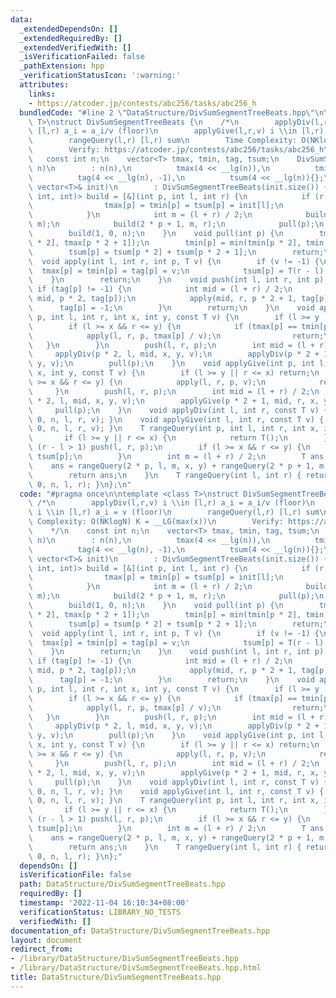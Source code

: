 ```yaml
---
data:
  _extendedDependsOn: []
  _extendedRequiredBy: []
  _extendedVerifiedWith: []
  _isVerificationFailed: false
  _pathExtension: hpp
  _verificationStatusIcon: ':warning:'
  attributes:
    links:
    - https://atcoder.jp/contests/abc256/tasks/abc256_h
  bundledCode: "#line 2 \"DataStructure/DivSumSegmentTreeBeats.hpp\"\n\ntemplate <class\
    \ T>\nstruct DivSumSegmentTreeBeats {\n    /*\n        applyDiv(l,r,v) i \\in\
    \ [l,r) a_i = a_i/v (floor)\n        applyGive(l,r,v) i \\in [l,r) a_i = v (floor)\n\
    \        rangeQuery(l,r) [l,r) sum\n        Time Complexity: O(NKlogN) K = __LG(max(x))\n\
    \        Verify: https://atcoder.jp/contests/abc256/tasks/abc256_h\n    */\n \
    \   const int n;\n    vector<T> tmax, tmin, tag, tsum;\n    DivSumSegmentTreeBeats(int\
    \ n)\n        : n(n),\n          tmax(4 << __lg(n)),\n          tmin(4 << __lg(n)),\n\
    \          tag(4 << __lg(n), -1),\n          tsum(4 << __lg(n)){};\n    DivSumSegmentTreeBeats(const\
    \ vector<T>& init)\n        : DivSumSegmentTreeBeats(init.size()) {\n        function<void(int,\
    \ int, int)> build = [&](int p, int l, int r) {\n            if (r - l == 1) {\n\
    \                tmax[p] = tmin[p] = tsum[p] = init[l];\n                return;\n\
    \            }\n            int m = (l + r) / 2;\n            build(2 * p, l,\
    \ m);\n            build(2 * p + 1, m, r);\n            pull(p);\n        };\n\
    \        build(1, 0, n);\n    }\n    void pull(int p) {\n        tmax[p] = max(tmax[p\
    \ * 2], tmax[p * 2 + 1]);\n        tmin[p] = min(tmin[p * 2], tmin[p * 2 + 1]);\n\
    \        tsum[p] = tsum[p * 2] + tsum[p * 2 + 1];\n        return;\n    }\n  \
    \  void apply(int l, int r, int p, T v) {\n        if (v != -1) {\n          \
    \  tmax[p] = tmin[p] = tag[p] = v;\n            tsum[p] = T(r - l) * v;\n    \
    \    }\n        return;\n    }\n    void push(int l, int r, int p) {\n       \
    \ if (tag[p] != -1) {\n            int mid = (l + r) / 2;\n            apply(l,\
    \ mid, p * 2, tag[p]);\n            apply(mid, r, p * 2 + 1, tag[p]);\n      \
    \      tag[p] = -1;\n        }\n        return;\n    }\n    void applyDiv(int\
    \ p, int l, int r, int x, int y, const T v) {\n        if (l >= y || r <= x) return;\n\
    \        if (l >= x && r <= y) {\n            if (tmax[p] == tmin[p]) {\n    \
    \            apply(l, r, p, tmax[p] / v);\n                return;\n         \
    \   }\n        }\n        push(l, r, p);\n        int mid = (l + r) / 2;\n   \
    \     applyDiv(p * 2, l, mid, x, y, v);\n        applyDiv(p * 2 + 1, mid, r, x,\
    \ y, v);\n        pull(p);\n    }\n    void applyGive(int p, int l, int r, int\
    \ x, int y, const T v) {\n        if (l >= y || r <= x) return;\n        if (l\
    \ >= x && r <= y) {\n            apply(l, r, p, v);\n            return;\n   \
    \     }\n        push(l, r, p);\n        int mid = (l + r) / 2;\n        applyGive(p\
    \ * 2, l, mid, x, y, v);\n        applyGive(p * 2 + 1, mid, r, x, y, v);\n   \
    \     pull(p);\n    }\n    void applyDiv(int l, int r, const T v) { applyDiv(1,\
    \ 0, n, l, r, v); }\n    void applyGive(int l, int r, const T v) { applyGive(1,\
    \ 0, n, l, r, v); }\n    T rangeQuery(int p, int l, int r, int x, int y) {\n \
    \       if (l >= y || r <= x) {\n            return T();\n        }\n        if\
    \ (r - l > 1) push(l, r, p);\n        if (l >= x && r <= y) {\n            return\
    \ tsum[p];\n        }\n        int m = (l + r) / 2;\n        T ans = 0;\n    \
    \    ans = rangeQuery(2 * p, l, m, x, y) + rangeQuery(2 * p + 1, m, r, x, y);\n\
    \        return ans;\n    }\n    T rangeQuery(int l, int r) { return rangeQuery(1,\
    \ 0, n, l, r); }\n};\n"
  code: "#pragma once\n\ntemplate <class T>\nstruct DivSumSegmentTreeBeats {\n   \
    \ /*\n        applyDiv(l,r,v) i \\in [l,r) a_i = a_i/v (floor)\n        applyGive(l,r,v)\
    \ i \\in [l,r) a_i = v (floor)\n        rangeQuery(l,r) [l,r) sum\n        Time\
    \ Complexity: O(NKlogN) K = __LG(max(x))\n        Verify: https://atcoder.jp/contests/abc256/tasks/abc256_h\n\
    \    */\n    const int n;\n    vector<T> tmax, tmin, tag, tsum;\n    DivSumSegmentTreeBeats(int\
    \ n)\n        : n(n),\n          tmax(4 << __lg(n)),\n          tmin(4 << __lg(n)),\n\
    \          tag(4 << __lg(n), -1),\n          tsum(4 << __lg(n)){};\n    DivSumSegmentTreeBeats(const\
    \ vector<T>& init)\n        : DivSumSegmentTreeBeats(init.size()) {\n        function<void(int,\
    \ int, int)> build = [&](int p, int l, int r) {\n            if (r - l == 1) {\n\
    \                tmax[p] = tmin[p] = tsum[p] = init[l];\n                return;\n\
    \            }\n            int m = (l + r) / 2;\n            build(2 * p, l,\
    \ m);\n            build(2 * p + 1, m, r);\n            pull(p);\n        };\n\
    \        build(1, 0, n);\n    }\n    void pull(int p) {\n        tmax[p] = max(tmax[p\
    \ * 2], tmax[p * 2 + 1]);\n        tmin[p] = min(tmin[p * 2], tmin[p * 2 + 1]);\n\
    \        tsum[p] = tsum[p * 2] + tsum[p * 2 + 1];\n        return;\n    }\n  \
    \  void apply(int l, int r, int p, T v) {\n        if (v != -1) {\n          \
    \  tmax[p] = tmin[p] = tag[p] = v;\n            tsum[p] = T(r - l) * v;\n    \
    \    }\n        return;\n    }\n    void push(int l, int r, int p) {\n       \
    \ if (tag[p] != -1) {\n            int mid = (l + r) / 2;\n            apply(l,\
    \ mid, p * 2, tag[p]);\n            apply(mid, r, p * 2 + 1, tag[p]);\n      \
    \      tag[p] = -1;\n        }\n        return;\n    }\n    void applyDiv(int\
    \ p, int l, int r, int x, int y, const T v) {\n        if (l >= y || r <= x) return;\n\
    \        if (l >= x && r <= y) {\n            if (tmax[p] == tmin[p]) {\n    \
    \            apply(l, r, p, tmax[p] / v);\n                return;\n         \
    \   }\n        }\n        push(l, r, p);\n        int mid = (l + r) / 2;\n   \
    \     applyDiv(p * 2, l, mid, x, y, v);\n        applyDiv(p * 2 + 1, mid, r, x,\
    \ y, v);\n        pull(p);\n    }\n    void applyGive(int p, int l, int r, int\
    \ x, int y, const T v) {\n        if (l >= y || r <= x) return;\n        if (l\
    \ >= x && r <= y) {\n            apply(l, r, p, v);\n            return;\n   \
    \     }\n        push(l, r, p);\n        int mid = (l + r) / 2;\n        applyGive(p\
    \ * 2, l, mid, x, y, v);\n        applyGive(p * 2 + 1, mid, r, x, y, v);\n   \
    \     pull(p);\n    }\n    void applyDiv(int l, int r, const T v) { applyDiv(1,\
    \ 0, n, l, r, v); }\n    void applyGive(int l, int r, const T v) { applyGive(1,\
    \ 0, n, l, r, v); }\n    T rangeQuery(int p, int l, int r, int x, int y) {\n \
    \       if (l >= y || r <= x) {\n            return T();\n        }\n        if\
    \ (r - l > 1) push(l, r, p);\n        if (l >= x && r <= y) {\n            return\
    \ tsum[p];\n        }\n        int m = (l + r) / 2;\n        T ans = 0;\n    \
    \    ans = rangeQuery(2 * p, l, m, x, y) + rangeQuery(2 * p + 1, m, r, x, y);\n\
    \        return ans;\n    }\n    T rangeQuery(int l, int r) { return rangeQuery(1,\
    \ 0, n, l, r); }\n};"
  dependsOn: []
  isVerificationFile: false
  path: DataStructure/DivSumSegmentTreeBeats.hpp
  requiredBy: []
  timestamp: '2022-11-04 16:10:34+08:00'
  verificationStatus: LIBRARY_NO_TESTS
  verifiedWith: []
documentation_of: DataStructure/DivSumSegmentTreeBeats.hpp
layout: document
redirect_from:
- /library/DataStructure/DivSumSegmentTreeBeats.hpp
- /library/DataStructure/DivSumSegmentTreeBeats.hpp.html
title: DataStructure/DivSumSegmentTreeBeats.hpp
---
```

